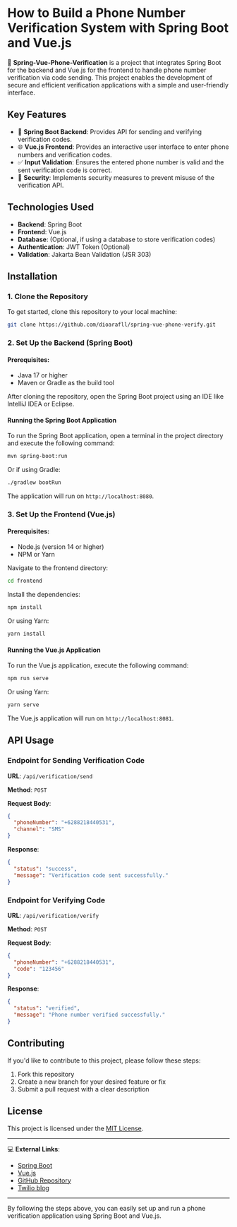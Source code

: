 

# How to Build a Phone Number Verification System with Spring Boot and Vue.js


📌 **Spring-Vue-Phone-Verification** is a project that integrates Spring Boot for the backend and Vue.js for the frontend to handle phone number verification via code sending. This project enables the development of secure and efficient verification applications with a simple and user-friendly interface.

## Key Features

- 🚀 **Spring Boot Backend**: Provides API for sending and verifying verification codes.
- 🌐 **Vue.js Frontend**: Provides an interactive user interface to enter phone numbers and verification codes.
- ✅ **Input Validation**: Ensures the entered phone number is valid and the sent verification code is correct.
- 🔐 **Security**: Implements security measures to prevent misuse of the verification API.

## Technologies Used

- **Backend**: Spring Boot
- **Frontend**: Vue.js
- **Database**: (Optional, if using a database to store verification codes)
- **Authentication**: JWT Token (Optional)
- **Validation**: Jakarta Bean Validation (JSR 303)

## Installation

### 1. Clone the Repository

To get started, clone this repository to your local machine:

```bash
git clone https://github.com/dioarafll/spring-vue-phone-verify.git
```

### 2. Set Up the Backend (Spring Boot)

#### Prerequisites:
- Java 17 or higher
- Maven or Gradle as the build tool

After cloning the repository, open the Spring Boot project using an IDE like IntelliJ IDEA or Eclipse.

#### Running the Spring Boot Application

To run the Spring Boot application, open a terminal in the project directory and execute the following command:

```bash
mvn spring-boot:run
```

Or if using Gradle:

```bash
./gradlew bootRun
```

The application will run on `http://localhost:8080`.

### 3. Set Up the Frontend (Vue.js)

#### Prerequisites:
- Node.js (version 14 or higher)
- NPM or Yarn

Navigate to the frontend directory:

```bash
cd frontend
```

Install the dependencies:

```bash
npm install
```

Or using Yarn:

```bash
yarn install
```

#### Running the Vue.js Application

To run the Vue.js application, execute the following command:

```bash
npm run serve
```

Or using Yarn:

```bash
yarn serve
```

The Vue.js application will run on `http://localhost:8081`.

## API Usage

### Endpoint for Sending Verification Code

**URL**: `/api/verification/send`

**Method**: `POST`

**Request Body**:

```json
{
  "phoneNumber": "+6288218440531",
  "channel": "SMS"
}
```

**Response**:

```json
{
  "status": "success",
  "message": "Verification code sent successfully."
}
```

### Endpoint for Verifying Code

**URL**: `/api/verification/verify`

**Method**: `POST`

**Request Body**:

```json
{
  "phoneNumber": "+6288218440531",
  "code": "123456"
}
```

**Response**:

```json
{
  "status": "verified",
  "message": "Phone number verified successfully."
}
```

## Contributing

If you'd like to contribute to this project, please follow these steps:

1. Fork this repository
2. Create a new branch for your desired feature or fix
3. Submit a pull request with a clear description

## License

This project is licensed under the [MIT License](https://opensource.org/licenses/MIT).

---

💻 **External Links**:

- [Spring Boot](https://spring.io/projects/spring-boot)
- [Vue.js](https://vuejs.org)
- [GitHub Repository](https://github.com/dioarafll/spring-vue-phone-verify.git)
- [Twilio blog](https://www.twilio.com/en-us/blog/phone-number-verification-java-spring-boot-verify-totp)

---

By following the steps above, you can easily set up and run a phone verification application using Spring Boot and Vue.js.
